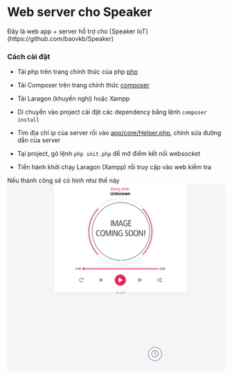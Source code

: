 <h1> Web server cho Speaker </h1>
Đây là web app + server hỗ trợ cho [Speaker IoT] (https://github.com/baovkb/Speaker)
<h3> Cách cài đặt </h3>

- Tải php trên trang chính thức của php [php](https://www.php.net/downloads.php)

- Tải Composer trên trang chính thức [composer](https://getcomposer.org/download/)

- Tải Laragon (khuyến nghị) hoặc Xampp 

- Di chuyển vào project cài đặt các dependency bằng lệnh ```composer install```

- Tìm địa chỉ ip của server rồi vào [app/core/Helper.php](app/core/Helper.php), chỉnh sửa đường dẫn của server

- Tại project, gõ lệnh ```php init.php``` để mở điểm kết nối websocket

- Tiến hành khởi chạy Laragon (Xampp) rồi truy cập vào web kiểm tra

Nếu thành công sẽ có hình như thế này
![chạy server thành công](image.png)